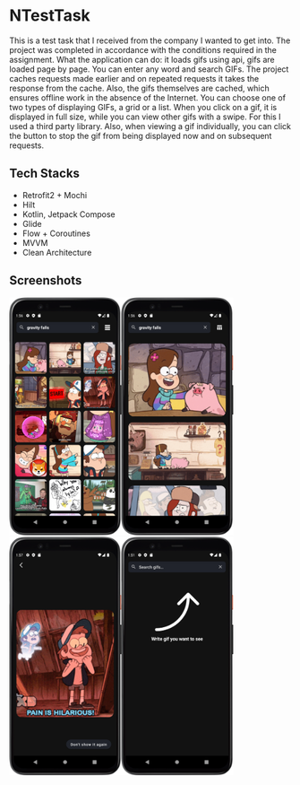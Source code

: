 
# NTestTask

This is a test task that I received from the company I wanted to get into. The project was completed in accordance with the conditions required in the assignment. What the application can do: it loads gifs using api, gifs are loaded page by page. You can enter any word and search GIFs. The project caches requests made earlier and on repeated requests it takes the response from the cache. Also, the gifs themselves are cached, which ensures offline work in the absence of the Internet. You can choose one of two types of displaying GIFs, a grid or a list. When you click on a gif, it is displayed in full size, while you can view other gifs with a swipe. For this I used a third party library. Also, when viewing a gif individually, you can click the button to stop the gif from being displayed now and on subsequent requests.

## Tech Stacks

- Retrofit2 + Mochi
- Hilt
- Kotlin, Jetpack Compose
- Glide
- Flow + Coroutines
- MVVM
- Clean Architecture

## Screenshots


<img src="screenshots/Screenshot_20230201_155631.png" width="200"/><img src="screenshots/Screenshot_20230201_155654.png" width="200"/><img src="screenshots/Screenshot_20230201_155722.png" width="200"/><img src="screenshots/Screenshot_20230201_155143.png" width="200"/>



